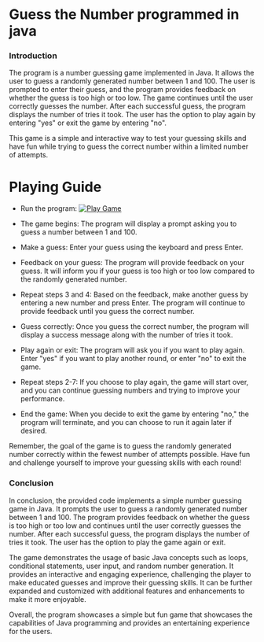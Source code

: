 # Guess the Number programmed in java 

### Introduction
The program is a number guessing game implemented in Java. It allows the user to guess a randomly generated number between 1 and 100. The user is prompted to enter their guess, and the program provides feedback on whether the guess is too high or too low. The game continues until the user correctly guesses the number. After each successful guess, the program displays the number of tries it took. The user has the option to play again by entering "yes" or exit the game by entering "no".

This game is a simple and interactive way to test your guessing skills and have fun while trying to guess the correct number within a limited number of attempts.

# Playing Guide
* Run the program: [![Play Game](https://github.com/SrikanthVMGit/GuesstheNumber/actions/workflows/run-java-program.yml/badge.svg)](https://github.com/SrikanthVMGit/GuesstheNumber/actions/workflows/run-java-program.yml)


* The game begins: The program will display a prompt asking you to guess a number between 1 and 100.

* Make a guess: Enter your guess using the keyboard and press Enter.

* Feedback on your guess: The program will provide feedback on your guess. It will inform you if your guess is too high or too low compared to the randomly generated number.

* Repeat steps 3 and 4: Based on the feedback, make another guess by entering a new number and press Enter. The program will continue to provide feedback until you guess the correct number.

* Guess correctly: Once you guess the correct number, the program will display a success message along with the number of tries it took.

* Play again or exit: The program will ask you if you want to play again. Enter "yes" if you want to play another round, or enter "no" to exit the game.

* Repeat steps 2-7: If you choose to play again, the game will start over, and you can continue guessing numbers and trying to improve your performance.

* End the game: When you decide to exit the game by entering "no," the program will terminate, and you can choose to run it again later if desired.

Remember, the goal of the game is to guess the randomly generated number correctly within the fewest number of attempts possible. Have fun and challenge yourself to improve your guessing skills with each round!


### Conclusion
In conclusion, the provided code implements a simple number guessing game in Java. It prompts the user to guess a randomly generated number between 1 and 100. The program provides feedback on whether the guess is too high or too low and continues until the user correctly guesses the number. After each successful guess, the program displays the number of tries it took. The user has the option to play the game again or exit.

The game demonstrates the usage of basic Java concepts such as loops, conditional statements, user input, and random number generation. It provides an interactive and engaging experience, challenging the player to make educated guesses and improve their guessing skills. It can be further expanded and customized with additional features and enhancements to make it more enjoyable.

Overall, the program showcases a simple but fun game that showcases the capabilities of Java programming and provides an entertaining experience for the users.


